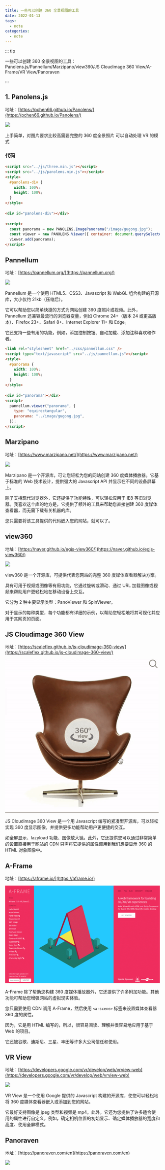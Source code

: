 ```yaml
---
title: 一些可以创建 360 全景视图的工具
date: 2022-01-13
tags:
  - note
categories:
  - note
---
```


::: tip

一些可以创建 360 全景视图的工具：Panolens.js/Pannellum/Marzipano/view360/JS Cloudimage 360 View/A-Frame/VR View/Panoraven

:::

<!-- more -->

## 1. Panolens.js

地址：[https://pchen66.github.io/Panolens/](https://pchen66.github.io/Panolens/)

![](/360view/view1.gif)

上手简单，对图片要求比较高需要完整的 360 度全景照片
可以自动处理 VR 的模式

### 代码

```html
<script src="../js/three.min.js"></script>
<script src="../js/panolens.min.js"></script>
<style>
  #panolens-div {
    width: 100%;
    height: 100%;
  }
</style>

<div id="panolens-div"></div>

<script>
  const panorama = new PANOLENS.ImagePanorama("/image/gugong.jpg");
  const viewer = new PANOLENS.Viewer({ container: document.querySelector("#panolens-div") });
  viewer.add(panorama);
</script>
```

## Pannellum

地址：[https://pannellum.org/](https://pannellum.org/)

![](/360view/view2.gif)

Pannellum 是一个使用 HTML5、CSS3、Javascript 和 WebGL 组合构建的开源库，大小仅约 21kb（压缩后）。

它可以帮助您以简单快捷的方式为网站创建 360 度照片或视频。此外，Pannellum 还兼容最流行的浏览器变量，例如 Chrome 24+（版本 24 或更高版本）、Firefox 23+、Safari 8+、Internet Explorer 11+ 和 Edge。

它还支持一些有用的功能，例如，添加控制按钮、自动加载、添加注释喜欢和作者。

```html
<link rel="stylesheet" href="../css/pannellum.css" />
<script type="text/javascript" src="../js/pannellum.js"></script>
<style>
  #panorama {
    width: 100%;
    height: 100%;
  }
</style>

<div id="panorama"></div>
<script>
  pannellum.viewer("panorama", {
    type: "equirectangular",
    panorama: "../image/gugong.jpg",
  });
</script>
```

## Marzipano

地址：[https://www.marzipano.net/](https://www.marzipano.net/)

![](/360view/view3.gif)

Marzipano 是一个开源库，可让您轻松为您的网站创建 360 度媒体播放器。它基于标准的 Web 技术设计，提供强大的 Javascript API 并显示在不同的设备屏幕上。

除了支持现代浏览器外，它还提供了功能特性，可以轻松应用于 IE8 等旧浏览器。我喜欢这个库的地方是，它提供了额外的工具来帮助您直接创建 360 度媒体查看器，而无需下载有关机器的库。

您只需要将该工具提供的代码嵌入您的网站，就可以了。

## view360

地址：[https://naver.github.io/egjs-view360/](https://naver.github.io/egjs-view360/)

![](/360view/view4.gif)

view360 是一个开源库，可提供代表您网站的完整 360 度媒体查看器解决方案。

具有可用于视频或图像等有用功能，它通过旋转或滑动、通过 URL 加载图像或视频来帮助用户更轻松地在移动设备上交互。

它分为 2 种主要显示类型：PanoViewer 和 SpinViewer。

对于显示的每种类型，每个功能都有详细的示例，以帮助您轻松地将其可视化并应用于其网页的页面。

## JS Cloudimage 360 View

地址：[https://scaleflex.github.io/js-cloudimage-360-view/](https://scaleflex.github.io/js-cloudimage-360-view/)

![](/360view/view5.gif)

JS Cloudimage 360 View 是一个用 Javascript 编写的紧凑型开源库，可以轻松实现 360 度显示图像，并提供更多功能帮助用户更便捷的交互。

如全屏显示、lazyload 功能、图像放大镜。此外，它还提供您可以通过非常简单的设置直接用于网站的 CDN 只需将它提供的属性调用到我们想要显示 360 的 HTML 对象图像中。

## A-Frame

地址：[https://aframe.io/](https://aframe.io/)

![](/360view/view6.gif)

A-Frame 除了帮助您构建 360 度媒体播放器外，它还提供了许多附加功能。其他功能可帮助您增强网站的虚拟现实体验。

您只需要使用 CDN 调用 A-Frame，然后使用 `<a-scene>` 标签来设置媒体查看器 360 度的属性。

因为，它是用 HTML 编写的，所以，很容易阅读、理解并很容易地应用于基于 Web 的项目。

它还被谷歌、迪斯尼、三星、丰田等许多大公司信任和使用。

## VR View

地址：[https://developers.google.com/vr/develop/web/vrview-web](https://developers.google.com/vr/develop/web/vrview-web)

![](/360view/view7.gif)

VR View 是一个使用 Google 提供的 Javascript 构建的开源库，使您可以轻松地将 360 度媒体查看器嵌入或添加到您的网站。

它最好支持图像是 jpeg 类型和视频是 mp4。此外，它还为您提供了许多适合使用的属性进行自定义，例如，确定相机位置的初始显示、确定媒体播放器的宽度和高度、使用全屏模式。

## Panoraven

地址：[https://panoraven.com/en](https://panoraven.com/en)

![](/360view/view8.gif)
